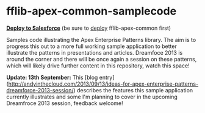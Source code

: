 fflib-apex-common-samplecode
============================

**[Deploy to Salesforce](https://githubsfdeploy.herokuapp.com/app/githubdeploy/financialforcedev/fflib-apex-common-samplecode)**
(be sure to [deploy](https://githubsfdeploy.herokuapp.com/app/githubdeploy/financialforcedev/fflib-apex-common) fflib-apex-common first)

Samples code illustrating the Apex Enterprise Patterns library. The aim is to progress this out to a more full working sample application to better illustrate the patterns in presentations and articles. Dreamfoce 2013 is around the corner and there will be once again a session on these patterns, which will likely drive further content in this repository, watch this space!

**Update: 13th September:** This [blog entry] (http://andyinthecloud.com/2013/09/13/ideas-for-apex-enterprise-patterns-dreamforce-2013-session/) describes the features this sample application currently illustrates and some I'm planning to cover in the upcoming Dreamfroce 2013 session, feedback welcome!
